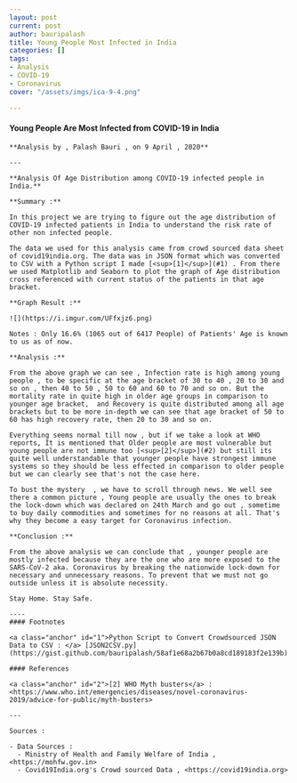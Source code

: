 ```yaml
---
layout: post
current: post
author: bauripalash
title: Young People Most Infected in India
categories: []
tags:
- Analysis
- COVID-19
- Coronavirus
cover: "/assets/imgs/ica-9-4.png"

---
```

#### Young People Are Most Infected from COVID-19 in India
    
    **Analysis by , Palash Bauri , on 9 April , 2020**
    
    ---
    
    **Analysis Of Age Distribution among COVID-19 infected people in India.**
    
    **Summary :**  
    
    In this project we are trying to figure out the age distribution of COVID-19 infected patients in India to understand the risk rate of other non infected people.
    
    The data we used for this analysis came from crowd sourced data sheet of covid19india.org. The data was in JSON format which was converted to CSV with a Python script I made [<sup>[1]</sup>](#1) . From there we used Matplotlib and Seaborn to plot the graph of Age distribution cross referenced with current status of the patients in that age bracket.
    
    **Graph Result :**
    
    ![](https://i.imgur.com/UFfxjz6.png)
    
    Notes : Only 16.6% (1065 out of 6417 People) of Patients' Age is known to us as of now.
    
    **Analysis :** 
    
    From the above graph we can see , Infection rate is high among young people , to be specific at the age bracket of 30 to 40 , 20 to 30 and so on , then 40 to 50 , 50 to 60 and 60 to 70 and so on. But the mortality rate in quite high in older age groups in comparison to younger age bracket,  and Recovery is quite distributed among all age brackets but to be more in-depth we can see that age bracket of 50 to 60 has high recovery rate, then 20 to 30 and so on.
    
    Everything seems normal till now , but if we take a look at WHO reports, It is mentioned that Older people are most vulnerable but young people are not immune too [<sup>[2]</sup>](#2) but still its quite well understandable that younger people have strongest immune systems so they should be less effected in comparison to older people but we can clearly see that's not the case here.
    
    To bust the mystery  , we have to scroll through news. We well see there a common picture , Young people are usually the ones to break the lock-down which was declared on 24th March and go out , sometime to buy daily commodities and sometimes for no reasons at all. That's why they become a easy target for Coronavirus infection.
    
    **Conclusion :**
    
    From the above analysis we can conclude that , younger people are mostly infected because they are the one who are more exposed to the SARS-CoV-2 aka. Coronavirus by breaking the nationwide lock-down for necessary and unnecessary reasons. To prevent that we must not go outside unless it is absolute necessity.
    
    Stay Home. Stay Safe.
    
    ----
    #### Footnotes
    
    <a class="anchor" id="1">Python Script to Convert Crowdsourced JSON Data to CSV : </a> [JSON2CSV.py](https://gist.github.com/bauripalash/58af1e68a2b67b0a8cd189183f2e139b)
    
    #### References
    
    <a class="anchor" id="2">[2] WHO Myth busters</a> : <https://www.who.int/emergencies/diseases/novel-coronavirus-2019/advice-for-public/myth-busters>
    
    ---
    
    Sources : 	
    
    - Data Sources : 
      - Ministry of Health and Family Welfare of India , <https://mohfw.gov.in>
      - Covid19India.org's Crowd sourced Data , <https://covid19india.org>